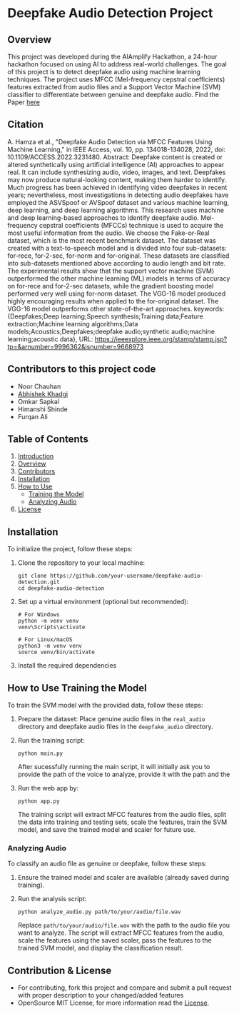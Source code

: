 # Deepfake Audio Detection Project

## Overview
This project was developed during the AIAmplify Hackathon, a 24-hour hackathon focused on using AI to address real-world challenges. The goal of this project is to detect deepfake audio using machine learning techniques. The project uses MFCC (Mel-frequency cepstral coefficients) features extracted from audio files and a Support Vector Machine (SVM) classifier to differentiate between genuine and deepfake audio.
Find the Paper [here](https://ieeexplore.ieee.org/stamp/stamp.jsp?tp=&arnumber=9996362)

## Citation

A. Hamza et al., "Deepfake Audio Detection via MFCC Features Using Machine Learning," in IEEE Access, vol. 10, pp. 134018-134028, 2022, doi: 10.1109/ACCESS.2022.3231480.
Abstract: Deepfake content is created or altered synthetically using artificial intelligence (AI) approaches to appear real. It can include synthesizing audio, video, images, and text. Deepfakes may now produce natural-looking content, making them harder to identify. Much progress has been achieved in identifying video deepfakes in recent years; nevertheless, most investigations in detecting audio deepfakes have employed the ASVSpoof or AVSpoof dataset and various machine learning, deep learning, and deep learning algorithms. This research uses machine and deep learning-based approaches to identify deepfake audio. Mel-frequency cepstral coefficients (MFCCs) technique is used to acquire the most useful information from the audio. We choose the Fake-or-Real dataset, which is the most recent benchmark dataset. The dataset was created with a text-to-speech model and is divided into four sub-datasets: for-rece, for-2-sec, for-norm and for-original. These datasets are classified into sub-datasets mentioned above according to audio length and bit rate. The experimental results show that the support vector machine (SVM) outperformed the other machine learning (ML) models in terms of accuracy on for-rece and for-2-sec datasets, while the gradient boosting model performed very well using for-norm dataset. The VGG-16 model produced highly encouraging results when applied to the for-original dataset. The VGG-16 model outperforms other state-of-the-art approaches.
keywords: {Deepfakes;Deep learning;Speech synthesis;Training data;Feature extraction;Machine learning algorithms;Data models;Acoustics;Deepfakes;deepfake audio;synthetic audio;machine learning;acoustic data},
URL: https://ieeexplore.ieee.org/stamp/stamp.jsp?tp=&arnumber=9996362&isnumber=9668973


## Contributors to this project code
- Noor Chauhan
- [Abhishek Khadgi](https://github.com/abhis-hek)
- Omkar Sapkal
- Himanshi Shinde
- Furqan Ali

## Table of Contents
1. [Introduction](#aiamplify-deepfake-audio-detection-project)
2. [Overview](#overview)
3. [Contributors](#contributors)
4. [Installation](#installation)
5. [How to Use](#how-to-use)
   - [Training the Model](#training-the-model)
   - [Analyzing Audio](#analyzing-audio)
6. [License](#license)

## Installation
To initialize the project, follow these steps:

1. Clone the repository to your local machine:
   ```
   git clone https://github.com/your-username/deepfake-audio-detection.git
   cd deepfake-audio-detection
   ```

2. Set up a virtual environment (optional but recommended):
   ```
   # For Windows
   python -m venv venv
   venv\Scripts\activate

   # For Linux/macOS
   python3 -m venv venv
   source venv/bin/activate
   ```

3. Install the required dependencies

## How to Use Training the Model
To train the SVM model with the provided data, follow these steps:

1. Prepare the dataset:
   Place genuine audio files in the `real_audio` directory and deepfake audio files in the `deepfake_audio` directory.

2. Run the training script:
   ```
   python main.py
   ```
   After sucessfully running the main script, it will initially ask you to provide the path of the voice to analyze, provide it with the path and the
3. Run the web app by:
   ```
   python app.py
   ```

   The training script will extract MFCC features from the audio files, split the data into training and testing sets, scale the features, train the SVM model, and save the trained model and scaler for future use.

### Analyzing Audio
To classify an audio file as genuine or deepfake, follow these steps:

1. Ensure the trained model and scaler are available (already saved during training).

2. Run the analysis script:
   ```
   python analyze_audio.py path/to/your/audio/file.wav
   ```

   Replace `path/to/your/audio/file.wav` with the path to the audio file you want to analyze. The script will extract MFCC features from the audio, scale the features using the saved scaler, pass the features to the trained SVM model, and display the classification result.


## Contribution & License
- For contributing, fork this project and compare and submit a pull request with proper description to your changed/added features
- OpenSource MIT License, for more information read the [License](./LICENSE).
